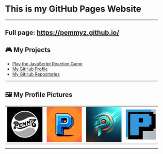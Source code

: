 # This is my GitHub Pages Website
---
## Full page: https://pemmyz.github.io/

## 🎮 My Projects

- [Play the JavaScript Reaction Game](https://pemmyz.github.io/js_reactiongame.html)
- [My GitHub Profile](https://github.com/pemmyz)
- [My GitHub Repositories](https://github.com/pemmyz?tab=repositories)

---

## 🖼️ My Profile Pictures

| | | | |
|:-:|:-:|:-:|:-:|
| ![Picture 1](images/thumbs/image1-thumb.png) | ![Picture 2](images/thumbs/image2-thumb.png) | ![Picture 3](images/thumbs/image3-thumb.png) | ![Picture 4](images/image4.jpg) |

---

